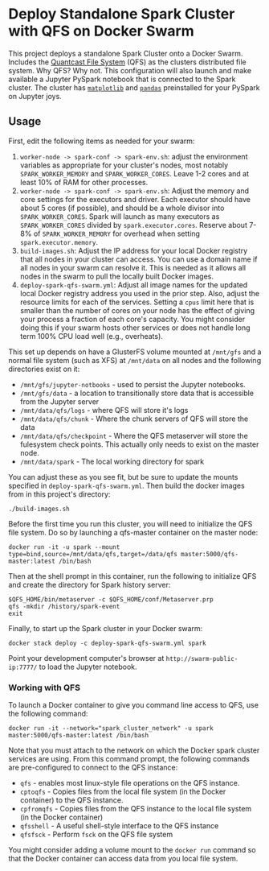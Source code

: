 # Deploy Standalone Spark Cluster with QFS on Docker Swarm
This project deploys a standalone Spark Cluster onto a Docker Swarm. Includes the [Quantcast File System](https://github.com/quantcast/qfs) (QFS) as the clusters distributed file system. Why QFS? Why not. This configuration will also launch and make available a Jupyter PySpark notebook that is connected to the Spark cluster. The cluster has [`matplotlib`](https://matplotlib.org) and [`pandas`](https://pandas.pydata.org) preinstalled for your PySpark on Jupyter joys.

## Usage
First, edit the following items as needed for your swarm:

1. `worker-node -> spark-conf -> spark-env.sh`: adjust the environment variables as appropriate for your cluster's nodes, most notably `SPARK_WORKER_MEMORY` and `SPARK_WORKER_CORES`. Leave 1-2 cores and at least 10% of RAM for other processes.
2. `worker-node -> spark-conf -> spark-env.sh`: Adjust the memory and core settings for the executors and driver. Each executor should have about 5 cores (if possible), and should be a whole divisor into `SPARK_WORKER_CORES`. Spark will launch as many executors as `SPARK_WORKER_CORES` divided by `spark.executor.cores`. Reserve about 7-8% of `SPARK_WORKER_MEMORY` for overhead when setting `spark.executor.memory`.
3. `build-images.sh`: Adjust the IP address for your local Docker registry that all nodes in your cluster can access. You can use a domain name if all nodes in your swarm can resolve it. This is needed as it allows all nodes in the swarm to pull the locally built Docker images.
4. `deploy-spark-qfs-swarm.yml`: Adjust all image names for the updated local Docker registry address you used in the prior step. Also, adjust the resource limits for each of the services. Setting a `cpus` limit here that is smaller than the number of cores on your node has the effect of giving your process a fraction of each core's capacity. You might consider doing this if your swarm hosts other services or does not handle long term 100% CPU load well (e.g., overheats). 

This set up depends on have a GlusterFS volume mounted at `/mnt/gfs` and a normal file system (such as XFS) at `/mnt/data` on all nodes and the following directories exist on it:

* `/mnt/gfs/jupyter-notbooks` - used to persist the Jupyter notebooks. 
* `/mnt/gfs/data` - a location to transitionally store data that is accessible from the Jupyter server
* `/mnt/data/qfs/logs` - where QFS will store it's logs
* `/mnt/data/qfs/chunk` - Where the chunk servers of QFS will store the data
* `/mnt/data/qfs/checkpoint` - Where the QFS metaserver will store the fulesystem check points. This actually only needs to exist on the master node.
* `/mnt/data/spark` - The local working directory for spark

You can adjust these as you see fit, but be sure to update the mounts specified in `deploy-spark-qfs-swarm.yml`. Then build the docker images from in this project's directory:

```
./build-images.sh
```

Before the first time you run this cluster, you will need to initialize the QFS file system. Do so by launching a qfs-master container on the master node:
```
docker run -it -u spark --mount type=bind,source=/mnt/data/qfs,target=/data/qfs master:5000/qfs-master:latest /bin/bash
```
Then at the shell prompt in this container, run the following to initialize QFS and create the directory for Spark history server:
```
$QFS_HOME/bin/metaserver -c $QFS_HOME/conf/Metaserver.prp
qfs -mkdir /history/spark-event
exit
```

Finally, to start up the Spark cluster in your Docker swarm:
```
docker stack deploy -c deploy-spark-qfs-swarm.yml spark
```

Point your development computer's browser at `http://swarm-public-ip:7777/` to load the Jupyter notebook.

### Working with QFS
To launch a Docker container to give you command line access to QFS, use the following command:
```
docker run -it --network="spark_cluster_network" -u spark master:5000/qfs-master:latest /bin/bash
```
Note that you must attach to the network on which the Docker spark cluster services are using. From this command prompt, the following commands are pre-configured to connect to the QFS instance:

* `qfs` - enables most linux-style file operations on the QFS instance.
* `cptoqfs` - Copies files from the local file system (in the Docker container) to the QFS instance.
* `cpfromqfs` - Copies files from the QFS instance to the local file system (in the Docker container)
* `qfsshell` - A useful shell-style interface to the QFS instance
* `qfsfsck` - Perform `fsck` on the QFS file system

You might consider adding a volume mount to the `docker run` command so that the Docker container can access data from you local file system.
